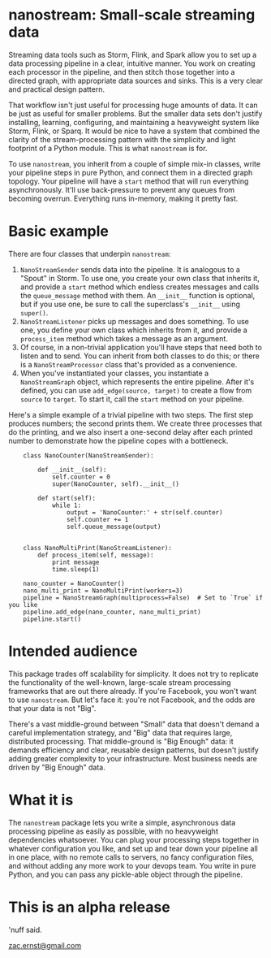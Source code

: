 # nanostream: Small-scale streaming data

Streaming data tools such as Storm, Flink, and Spark allow you to set up a data
processing pipeline in a clear, intuitive manner. You work on creating each
processor in the pipeline, and then stitch those together into a directed
graph, with appropriate data sources and sinks. This is a very clear and practical design pattern.

That workflow isn't just useful for processing huge amounts of data. It can be
just as useful for smaller problems. But the smaller data sets
don't justify installing, learning, configuring, and maintaining a heavyweight
system like Storm, Flink, or Sparq. It would be nice to have a system that
combined the clarity of the stream-processing pattern with the simplicity and
light footprint of a Python module. This is what `nanostream` is for.

To use `nanostream`, you inherit from a couple of simple mix-in classes, write
your pipeline steps in pure Python, and connect them in a directed graph
topology. Your pipeline will have a `start` method that will run everything
asynchronously. It'll use back-pressure to prevent any queues from becoming
overrun. Everything runs in-memory, making it pretty fast.

# Basic example

There are four classes that underpin `nanostream`:

1. `NanoStreamSender` sends data into the pipeline. It is analogous to a
   "Spout" in Storm. To use one, you create your own class that inherits it,
   and provide a `start` method which endless creates messages and calls the
   `queue_message` method with them. An `__init__` function is optional, but if
   you use one, be sure to call the superclass's `__init__` using `super()`.
2. `NanoStreamListener` picks up messages and does something. To use one, you
   define your own class which inherits from it, and provide a `process_item`
   method which takes a message as an argument.
3. Of course, in a non-trivial application you'll have steps that need both to
   listen and to send. You can inherit from both classes to do this; or there
   is a `NanoStreamProcessor` class that's provided as a convenience.
4. When you've instantiated your classes, you instantiate a `NanoStreamGraph`
   object, which represents the entire pipeline. After it's defined, you can
   use `add_edge(source, target)` to create a flow from `source` to `target`.
   To start it, call the `start` method on your pipeline.

Here's a simple example of a trivial pipeline with two steps. The first step
produces numbers; the second prints them. We create three processes that do the
printing, and we also insert a one-second delay after each printed number to
demonstrate how the pipeline copes with a bottleneck.

```
    class NanoCounter(NanoStreamSender):
   
        def __init__(self):
            self.counter = 0
            super(NanoCounter, self).__init__()
        
        def start(self):
            while 1:
                output = 'NanoCounter:' + str(self.counter)
                self.counter += 1
                self.queue_message(output)

    
    class NanoMultiPrint(NanoStreamListener):
        def process_item(self, message):
            print message
            time.sleep(1)

    nano_counter = NanoCounter()
    nano_multi_print = NanoMultiPrint(workers=3)
    pipeline = NanoStreamGraph(multiprocess=False)  # Set to `True` if you like
    pipeline.add_edge(nano_counter, nano_multi_print)
    pipeline.start()
```



# Intended audience

This package trades off scalability for simplicity. It does not try to
replicate the functionality of the well-known, large-scale stream processing
frameworks that are out there already.  If you're Facebook, you won't want to
use `nanostream`. But let's face it: you're not Facebook, and the odds are that
your data is not "Big".

There's a vast middle-ground between "Small" data that doesn't demand a careful
implementation strategy, and "Big" data that requires large, distributed
processing. That middle-ground is "Big Enough" data: it demands efficiency and
clear, reusable design patterns, but doesn't justify adding greater complexity
to your infrastructure. Most business needs are driven by "Big Enough" data.

# What it is

The `nanostream` package lets you write a simple, asynchronous data processing
pipeline as easily as possible, with no heavyweight dependencies whatsoever.
You can plug your processing steps together in whatever configuration you like,
and set up and tear down your pipeline all in one place, with no remote calls
to servers, no fancy configuration files, and without adding any more work to
your devops team. You write in pure Python, and you can pass any pickle-able
object through the pipeline.

# This is an alpha release

'nuff said.

zac.ernst@gmail.com
